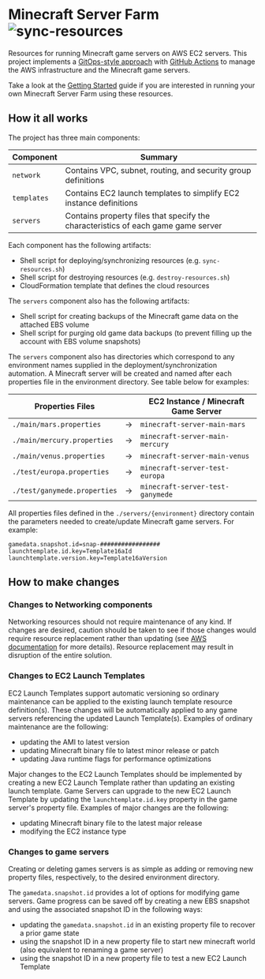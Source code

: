 # Minecraft Server Farm ![sync-resources](https://github.com/cpolanec/minecraft-server-farm/workflows/sync-resources/badge.svg)

Resources for running Minecraft game servers on AWS EC2 servers. This project implements a [GitOps-style approach](https://www.atlassian.com/git/tutorials/gitops) with [GitHub Actions](https://github.com/features/actions) to manage the AWS infrastructure and the Minecraft game servers.

Take a look at the [Getting Started](./docs/GETTING-STARTED.md) guide if you are interested in running your own Minecraft Server Farm using these resources.

## How it all works

The project has three main components:

| Component   | Summary                                                                           |
| ----------- | --------------------------------------------------------------------------------- |
| `network`   | Contains VPC, subnet, routing, and security group definitions                     |
| `templates` | Contains EC2 launch templates to simplify EC2 instance definitions                |
| `servers`   | Contains property files that specify the characteristics of each game game server |

Each component has the following artifacts:

- Shell script for deploying/synchronizing resources (e.g. `sync-resources.sh`)
- Shell script for destroying resources (e.g. `destroy-resources.sh`)
- CloudFormation template that defines the cloud resources

The `servers` component also has the following artifacts:

- Shell script for creating backups of the Minecraft game data on the attached EBS volume
- Shell script for purging old game data backups (to prevent filling up the account with EBS volume snapshots)

The `servers` component also has directories which correspond to any environment names supplied in the deployment/synchronization automation. A Minecraft server will be created and named after each properties file in the environment directory. See table below for examples:

| Properties Files             |     | EC2 Instance / Minecraft Game Server |
| ---------------------------- | --- | ------------------------------------ |
| `./main/mars.properties`     | ->  | `minecraft-server-main-mars`         |
| `./main/mercury.properties`  | ->  | `minecraft-server-main-mercury`      |
| `./main/venus.properties`    | ->  | `minecraft-server-main-venus`        |
| `./test/europa.properties`   | ->  | `minecraft-server-test-europa`       |
| `./test/ganymede.properties` | ->  | `minecraft-server-test-ganymede`     |

All properties files defined in the `./servers/{environment}` directory contain the parameters needed to create/update Minecraft game servers. For example:

```properties
gamedata.snapshot.id=snap-#################
launchtemplate.id.key=Template16aId
launchtemplate.version.key=Template16aVersion
```

## How to make changes

### Changes to Networking components

Networking resources should not require maintenance of any kind. If changes are desired, caution should be taken to see if those changes would require resource replacement rather than updating (see [AWS documentation](https://docs.aws.amazon.com/AWSCloudFormation/latest/UserGuide/using-cfn-updating-stacks-update-behaviors.html) for more details). Resource replacement may result in disruption of the entire solution.

### Changes to EC2 Launch Templates

EC2 Launch Templates support automatic versioning so ordinary maintenance can be applied to the existing launch template resource definition(s). These changes will be automatically applied to any game servers referencing the updated Launch Template(s). Examples of ordinary maintenance are the following:

- updating the AMI to latest version
- updating Minecraft binary file to latest minor release or patch
- updating Java runtime flags for performance optimizations

Major changes to the EC2 Launch Templates should be implemented by creating a new EC2 Launch Template rather than updating an existing launch template. Game Servers can upgrade to the new EC2 Launch Template by updating the `launchtemplate.id.key` property in the game server's property file. Examples of major changes are the following:

- updating Minecraft binary file to the latest major release
- modifying the EC2 instance type

### Changes to game servers

Creating or deleting games servers is as simple as adding or removing new property files, respectively, to the desired environment directory.

The `gamedata.snapshot.id` provides a lot of options for modifying game servers. Game progress can be saved off by creating a new EBS snapshot and using the associated snapshot ID in the following ways:

- updating the `gamedata.snapshot.id` in an existing property file to recover a prior game state
- using the snapshot ID in a new property file to start new minecraft world (also equivalent to renaming a game server)
- using the snapshot ID in a new property file to test a new EC2 Launch Template
